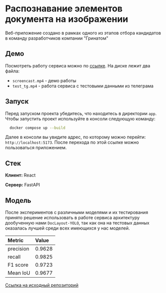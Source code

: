# Распознавание элементов документа на изображении

Веб-приложение создано в рамках одного из этапов отбора кандидатов в команду разработчиков компании "Гринатом"

## Демо

Посмотреть работу сервиса можно по [ссылке](https://disk.yandex.ru/d/QvPgGPbrrs3wbg). На диске лежит два файла:

- `screencast.mp4` - демо работы
- `test_tg.mp4` - работа сервиса с тестовыми данными из телеграма

## Запуск

Перед запуском проекта убедитесь, что находитесь в директории `app`. Чтобы запустить проект используйте в консоли следующую команду:

```bash
  docker compose up --build
```

Далее в консоли вы увидите адрес, по которому можно перейти: `http://localhost:5173`. После перехода по этой ссылке можно пользоваться приложением.

## Стек

**Клиент:** React

**Сервер:** FastAPI

## Модель

После экспериментов с различными моделями и их тестирования принято решение использовать в работе сервиса архитектуру дообученную нами `DocLayout-YOLO`, так как она на тестовых данных оказалась лучшей среди всех имеющихся у нас моделей.

| Metric    | Value  |
| :-------- | :----- |
| precision | 0.9628 |
| recall    | 0.9825 |
| F1 score  | 0.9723 |
| Mean IoU  | 0.9677 |

[Ссылка на исходный репозиторий](https://github.com/opendatalab/DocLayout-YOLO)